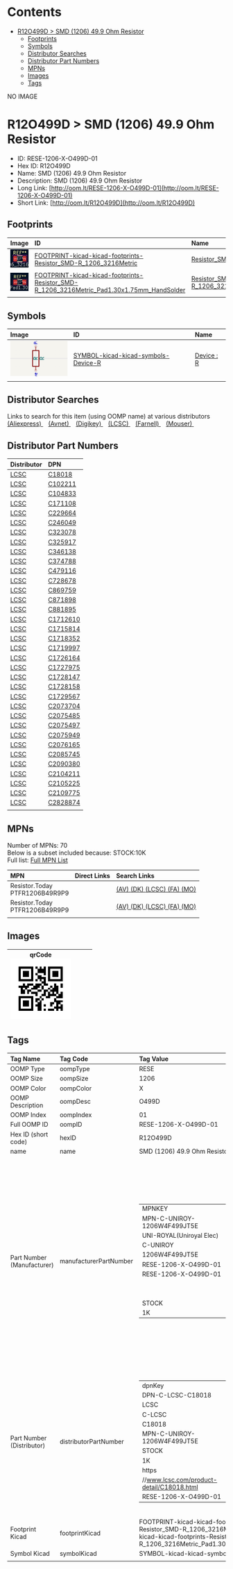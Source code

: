 



Contents
========

* [R12O499D > SMD (1206) 49.9 Ohm Resistor](#r12o499d--smd-1206-499-ohm-resistor)
	* [Footprints](#footprints)
	* [Symbols](#symbols)
	* [Distributor Searches](#distributor-searches)
	* [Distributor Part Numbers](#distributor-part-numbers)
	* [MPNs](#mpns)
	* [Images](#images)
	* [Tags](#tags)
  
NO IMAGE  
# R12O499D > SMD (1206) 49.9 Ohm Resistor

- ID: RESE-1206-X-O499D-01
- Hex ID: R12O499D
- Name: SMD (1206) 49.9 Ohm Resistor
- Description: SMD (1206) 49.9 Ohm Resistor
- Long Link: [http://oom.lt/RESE-1206-X-O499D-01](http://oom.lt/RESE-1206-X-O499D-01)
- Short Link: [http://oom.lt/R12O499D](http://oom.lt/R12O499D)

## Footprints
  

|Image|ID|Name|
| :--- | :--- | :--- |
|[![](https://raw.githubusercontent.com/oomlout/oomlout_OOMP_eda_V2/main/FOOTPRINT/kicad/kicad-footprints/Resistor_SMD/R_1206_3216Metric/image_140.png)](https://github.com/oomlout/oomlout_OOMP_eda_V2/tree/main/FOOTPRINT/kicad/kicad-footprints/Resistor_SMD/R_1206_3216Metric/)|[FOOTPRINT-kicad-kicad-footprints-Resistor_SMD-R_1206_3216Metric](https://github.com/oomlout/oomlout_OOMP_eda_V2/tree/main/FOOTPRINT/kicad/kicad-footprints/Resistor_SMD/R_1206_3216Metric/)|[Resistor_SMD : R_1206_3216Metric](https://github.com/oomlout/oomlout_OOMP_eda_V2/tree/main/FOOTPRINT/kicad/kicad-footprints/Resistor_SMD/R_1206_3216Metric/)|
|[![](https://raw.githubusercontent.com/oomlout/oomlout_OOMP_eda_V2/main/FOOTPRINT/kicad/kicad-footprints/Resistor_SMD/R_1206_3216Metric_Pad1.30x1.75mm_HandSolder/image_140.png)](https://github.com/oomlout/oomlout_OOMP_eda_V2/tree/main/FOOTPRINT/kicad/kicad-footprints/Resistor_SMD/R_1206_3216Metric_Pad1.30x1.75mm_HandSolder/)|[FOOTPRINT-kicad-kicad-footprints-Resistor_SMD-R_1206_3216Metric_Pad1.30x1.75mm_HandSolder](https://github.com/oomlout/oomlout_OOMP_eda_V2/tree/main/FOOTPRINT/kicad/kicad-footprints/Resistor_SMD/R_1206_3216Metric_Pad1.30x1.75mm_HandSolder/)|[Resistor_SMD : R_1206_3216Metric_Pad1.30x1.75mm_HandSolder](https://github.com/oomlout/oomlout_OOMP_eda_V2/tree/main/FOOTPRINT/kicad/kicad-footprints/Resistor_SMD/R_1206_3216Metric_Pad1.30x1.75mm_HandSolder/)|
||||

## Symbols
  

|Image|ID|Name|
| :--- | :--- | :--- |
|[![](https://raw.githubusercontent.com/oomlout/oomlout_OOMP_eda_V2/main/SYMBOL/kicad/kicad-symbols/Device/R/image_140.png)](https://github.com/oomlout/oomlout_OOMP_eda_V2/tree/main/SYMBOL/kicad/kicad-symbols/Device/R/)|[SYMBOL-kicad-kicad-symbols-Device-R](https://github.com/oomlout/oomlout_OOMP_eda_V2/tree/main/SYMBOL/kicad/kicad-symbols/Device/R/)|[Device : R](https://github.com/oomlout/oomlout_OOMP_eda_V2/tree/main/SYMBOL/kicad/kicad-symbols/Device/R/)|
||||

## Distributor Searches
  
Links to search for this item (using OOMP name) at various distributors  
[(Aliexpress) ](https://www.aliexpress.com/wholesale?SearchText=1117SMD+1206+49.9+Ohm+Resistor)&nbsp;&nbsp;&nbsp;[(Avnet) ](https://www.avnet.com/shop/us/search/SMD+1206+49.9+Ohm+Resistor)&nbsp;&nbsp;&nbsp;[(Digikey) ](https://www.digikey.co.uk/en/products/result?s=SMD+1206+49.9+Ohm+Resistor)&nbsp;&nbsp;&nbsp;[(LCSC) ](https://www.lcsc.com/search?q=SMD+1206+49.9+Ohm+Resistor)&nbsp;&nbsp;&nbsp;[(Farnell) ](https://uk.farnell.com/search?st=SMD+1206+49.9+Ohm+Resistor)&nbsp;&nbsp;&nbsp;[(Mouser) ](https://www.mouser.com/c/?q=SMD+1206+49.9+Ohm+Resistor)&nbsp;&nbsp;&nbsp;
## Distributor Part Numbers
  

|Distributor|DPN|
| :--- | :--- |
|[LCSC](https://www.lcsc.com/product-detail/C18018.html)|[C18018](https://www.lcsc.com/product-detail/C18018.html)|
|[LCSC](https://www.lcsc.com/product-detail/C102211.html)|[C102211](https://www.lcsc.com/product-detail/C102211.html)|
|[LCSC](https://www.lcsc.com/product-detail/C104833.html)|[C104833](https://www.lcsc.com/product-detail/C104833.html)|
|[LCSC](https://www.lcsc.com/product-detail/C171108.html)|[C171108](https://www.lcsc.com/product-detail/C171108.html)|
|[LCSC](https://www.lcsc.com/product-detail/C229664.html)|[C229664](https://www.lcsc.com/product-detail/C229664.html)|
|[LCSC](https://www.lcsc.com/product-detail/C246049.html)|[C246049](https://www.lcsc.com/product-detail/C246049.html)|
|[LCSC](https://www.lcsc.com/product-detail/C323078.html)|[C323078](https://www.lcsc.com/product-detail/C323078.html)|
|[LCSC](https://www.lcsc.com/product-detail/C325917.html)|[C325917](https://www.lcsc.com/product-detail/C325917.html)|
|[LCSC](https://www.lcsc.com/product-detail/C346138.html)|[C346138](https://www.lcsc.com/product-detail/C346138.html)|
|[LCSC](https://www.lcsc.com/product-detail/C374788.html)|[C374788](https://www.lcsc.com/product-detail/C374788.html)|
|[LCSC](https://www.lcsc.com/product-detail/C479116.html)|[C479116](https://www.lcsc.com/product-detail/C479116.html)|
|[LCSC](https://www.lcsc.com/product-detail/C728678.html)|[C728678](https://www.lcsc.com/product-detail/C728678.html)|
|[LCSC](https://www.lcsc.com/product-detail/C869759.html)|[C869759](https://www.lcsc.com/product-detail/C869759.html)|
|[LCSC](https://www.lcsc.com/product-detail/C871898.html)|[C871898](https://www.lcsc.com/product-detail/C871898.html)|
|[LCSC](https://www.lcsc.com/product-detail/C881895.html)|[C881895](https://www.lcsc.com/product-detail/C881895.html)|
|[LCSC](https://www.lcsc.com/product-detail/C1712610.html)|[C1712610](https://www.lcsc.com/product-detail/C1712610.html)|
|[LCSC](https://www.lcsc.com/product-detail/C1715814.html)|[C1715814](https://www.lcsc.com/product-detail/C1715814.html)|
|[LCSC](https://www.lcsc.com/product-detail/C1718352.html)|[C1718352](https://www.lcsc.com/product-detail/C1718352.html)|
|[LCSC](https://www.lcsc.com/product-detail/C1719997.html)|[C1719997](https://www.lcsc.com/product-detail/C1719997.html)|
|[LCSC](https://www.lcsc.com/product-detail/C1726164.html)|[C1726164](https://www.lcsc.com/product-detail/C1726164.html)|
|[LCSC](https://www.lcsc.com/product-detail/C1727975.html)|[C1727975](https://www.lcsc.com/product-detail/C1727975.html)|
|[LCSC](https://www.lcsc.com/product-detail/C1728147.html)|[C1728147](https://www.lcsc.com/product-detail/C1728147.html)|
|[LCSC](https://www.lcsc.com/product-detail/C1728158.html)|[C1728158](https://www.lcsc.com/product-detail/C1728158.html)|
|[LCSC](https://www.lcsc.com/product-detail/C1729567.html)|[C1729567](https://www.lcsc.com/product-detail/C1729567.html)|
|[LCSC](https://www.lcsc.com/product-detail/C2073704.html)|[C2073704](https://www.lcsc.com/product-detail/C2073704.html)|
|[LCSC](https://www.lcsc.com/product-detail/C2075485.html)|[C2075485](https://www.lcsc.com/product-detail/C2075485.html)|
|[LCSC](https://www.lcsc.com/product-detail/C2075497.html)|[C2075497](https://www.lcsc.com/product-detail/C2075497.html)|
|[LCSC](https://www.lcsc.com/product-detail/C2075949.html)|[C2075949](https://www.lcsc.com/product-detail/C2075949.html)|
|[LCSC](https://www.lcsc.com/product-detail/C2076165.html)|[C2076165](https://www.lcsc.com/product-detail/C2076165.html)|
|[LCSC](https://www.lcsc.com/product-detail/C2085745.html)|[C2085745](https://www.lcsc.com/product-detail/C2085745.html)|
|[LCSC](https://www.lcsc.com/product-detail/C2090380.html)|[C2090380](https://www.lcsc.com/product-detail/C2090380.html)|
|[LCSC](https://www.lcsc.com/product-detail/C2104211.html)|[C2104211](https://www.lcsc.com/product-detail/C2104211.html)|
|[LCSC](https://www.lcsc.com/product-detail/C2105225.html)|[C2105225](https://www.lcsc.com/product-detail/C2105225.html)|
|[LCSC](https://www.lcsc.com/product-detail/C2109775.html)|[C2109775](https://www.lcsc.com/product-detail/C2109775.html)|
|[LCSC](https://www.lcsc.com/product-detail/C2828874.html)|[C2828874](https://www.lcsc.com/product-detail/C2828874.html)|
|||

## MPNs
  
Number of MPNs: 70<br>Below is a subset included because: STOCK:10K <br>Full list: [Full MPN List](MPNLIST.md)  

|MPN|Direct Links|Search Links|
| :--- | :--- | :--- |
|Resistor.Today<br>PTFR1206B49R9P9||[(AV) ](https://www.avnet.com/shop/us/search/PTFR1206B49R9P9)[(DK) ](https://www.digikey.co.uk/products/en?keywords=PTFR1206B49R9P9)[(LCSC) ](https://www.lcsc.com/search?q=PTFR1206B49R9P9)[(FA) ](https://uk.farnell.com/search?st=PTFR1206B49R9P9)[(MO) ](https://www.mouser.com/c/?q=PTFR1206B49R9P9)|
|Resistor.Today<br>PTFR1206B49R9P9||[(AV) ](https://www.avnet.com/shop/us/search/PTFR1206B49R9P9)[(DK) ](https://www.digikey.co.uk/products/en?keywords=PTFR1206B49R9P9)[(LCSC) ](https://www.lcsc.com/search?q=PTFR1206B49R9P9)[(FA) ](https://uk.farnell.com/search?st=PTFR1206B49R9P9)[(MO) ](https://www.mouser.com/c/?q=PTFR1206B49R9P9)|
||||

## Images
  

|qrCode<br>[![](https://raw.githubusercontent.com/oomlout/oomlout_OOMP_parts_V2/main/RESE/1206/X/O499D/01/qrCode_140.png)](https://github.com/oomlout/oomlout_OOMP_parts_V2/tree/main/RESE/1206/X/O499D/01/qrCode.png)||||
| :---: | :---: | :---: | :---: |

## Tags
  

|Tag Name|Tag Code|Tag Value|
| :--- | :--- | :--- |
|OOMP Type|oompType|RESE|
|OOMP Size|oompSize|1206|
|OOMP Color|oompColor|X|
|OOMP Description|oompDesc|O499D|
|OOMP Index|oompIndex|01|
|Full OOMP ID|oompID|RESE-1206-X-O499D-01|
|Hex ID (short code)|hexID|R12O499D|
|name|name|SMD (1206) 49.9 Ohm Resistor|
|Part Number (Manufacturer)|manufacturerPartNumber|<table><tr><td>MPNKEY</td></tr><tr><td> MPN-C-UNIROY-1206W4F499JT5E</td><td> MANUFACTURER</td></tr><tr><td> UNI-ROYAL(Uniroyal Elec)</td><td> MANUCODE</td></tr><tr><td> C-UNIROY</td><td> MPN</td></tr><tr><td> 1206W4F499JT5E</td><td> OOMPIDPARTIAL</td></tr><tr><td> RESE-1206-X-O499D-01</td><td> OOMPID</td></tr><tr><td> RESE-1206-X-O499D-01</td><td> LINK</td></tr><tr><td> </td><td> DESCRIPTION</td></tr><tr><td> </td><td> TAGS</td></tr><tr><td> STOCK</td></tr><tr><td>1K</td></tr></table></td><td> <table><tr><td>MPNKEY</td></tr><tr><td> MPN-C-LIZELE-CR1206F449R9G</td><td> MANUFACTURER</td></tr><tr><td> LIZ Elec</td><td> MANUCODE</td></tr><tr><td> C-LIZELE</td><td> MPN</td></tr><tr><td> CR1206F449R9G</td><td> OOMPIDPARTIAL</td></tr><tr><td> RESE-1206-X-O499D-01</td><td> OOMPID</td></tr><tr><td> RESE-1206-X-O499D-01</td><td> LINK</td></tr><tr><td> </td><td> DESCRIPTION</td></tr><tr><td> </td><td> TAGS</td></tr><tr><td> </td></tr></table></td><td> <table><tr><td>MPNKEY</td></tr><tr><td> MPN-C-RALEC-RTT0649R9FTP</td><td> MANUFACTURER</td></tr><tr><td> RALEC</td><td> MANUCODE</td></tr><tr><td> C-RALEC</td><td> MPN</td></tr><tr><td> RTT0649R9FTP</td><td> OOMPIDPARTIAL</td></tr><tr><td> RESE-1206-X-O499D-01</td><td> OOMPID</td></tr><tr><td> RESE-1206-X-O499D-01</td><td> LINK</td></tr><tr><td> </td><td> DESCRIPTION</td></tr><tr><td> </td><td> TAGS</td></tr><tr><td> </td></tr></table></td><td> <table><tr><td>MPNKEY</td></tr><tr><td> MPN-C-WALSIN-WR12X49R9FTL</td><td> MANUFACTURER</td></tr><tr><td> Walsin Tech Corp</td><td> MANUCODE</td></tr><tr><td> C-WALSIN</td><td> MPN</td></tr><tr><td> WR12X49R9FTL</td><td> OOMPIDPARTIAL</td></tr><tr><td> RESE-1206-X-O499D-01</td><td> OOMPID</td></tr><tr><td> RESE-1206-X-O499D-01</td><td> LINK</td></tr><tr><td> </td><td> DESCRIPTION</td></tr><tr><td> </td><td> TAGS</td></tr><tr><td> STOCK</td></tr><tr><td>1K</td></tr></table></td><td> <table><tr><td>MPNKEY</td></tr><tr><td> MPN-C-YAGEO-AC1206FR-0749R9L</td><td> MANUFACTURER</td></tr><tr><td> YAGEO</td><td> MANUCODE</td></tr><tr><td> C-YAGEO</td><td> MPN</td></tr><tr><td> AC1206FR-0749R9L</td><td> OOMPIDPARTIAL</td></tr><tr><td> RESE-1206-X-O499D-01</td><td> OOMPID</td></tr><tr><td> RESE-1206-X-O499D-01</td><td> LINK</td></tr><tr><td> </td><td> DESCRIPTION</td></tr><tr><td> </td><td> TAGS</td></tr><tr><td> STOCK</td></tr><tr><td>1K</td></tr></table></td><td> <table><tr><td>MPNKEY</td></tr><tr><td> MPN-C-YAGEO-RC1206FR-0749R9L</td><td> MANUFACTURER</td></tr><tr><td> YAGEO</td><td> MANUCODE</td></tr><tr><td> C-YAGEO</td><td> MPN</td></tr><tr><td> RC1206FR-0749R9L</td><td> OOMPIDPARTIAL</td></tr><tr><td> RESE-1206-X-O499D-01</td><td> OOMPID</td></tr><tr><td> RESE-1206-X-O499D-01</td><td> LINK</td></tr><tr><td> </td><td> DESCRIPTION</td></tr><tr><td> </td><td> TAGS</td></tr><tr><td> STOCK</td></tr><tr><td>1K</td></tr></table></td><td> <table><tr><td>MPNKEY</td></tr><tr><td> MPN-C-FHGUAN-RS-06K49R9FT</td><td> MANUFACTURER</td></tr><tr><td> FH (Guangdong Fenghua Advanced Tech)</td><td> MANUCODE</td></tr><tr><td> C-FHGUAN</td><td> MPN</td></tr><tr><td> RS-06K49R9FT</td><td> OOMPIDPARTIAL</td></tr><tr><td> RESE-1206-X-O499D-01</td><td> OOMPID</td></tr><tr><td> RESE-1206-X-O499D-01</td><td> LINK</td></tr><tr><td> </td><td> DESCRIPTION</td></tr><tr><td> </td><td> TAGS</td></tr><tr><td> STOCK</td></tr><tr><td>1K</td></tr></table></td><td> <table><tr><td>MPNKEY</td></tr><tr><td> MPN-C-TYOHM-RMC120649.91%N</td><td> MANUFACTURER</td></tr><tr><td> TyoHM</td><td> MANUCODE</td></tr><tr><td> C-TYOHM</td><td> MPN</td></tr><tr><td> RMC120649.91%N</td><td> OOMPIDPARTIAL</td></tr><tr><td> RESE-1206-X-O499D-01</td><td> OOMPID</td></tr><tr><td> RESE-1206-X-O499D-01</td><td> LINK</td></tr><tr><td> </td><td> DESCRIPTION</td></tr><tr><td> </td><td> TAGS</td></tr><tr><td> </td></tr></table></td><td> <table><tr><td>MPNKEY</td></tr><tr><td> MPN-C-KOASPE-RK73H2BTTD49R9F</td><td> MANUFACTURER</td></tr><tr><td> KOA Speer Elec</td><td> MANUCODE</td></tr><tr><td> C-KOASPE</td><td> MPN</td></tr><tr><td> RK73H2BTTD49R9F</td><td> OOMPIDPARTIAL</td></tr><tr><td> RESE-1206-X-O499D-01</td><td> OOMPID</td></tr><tr><td> RESE-1206-X-O499D-01</td><td> LINK</td></tr><tr><td> </td><td> DESCRIPTION</td></tr><tr><td> </td><td> TAGS</td></tr><tr><td> </td></tr></table></td><td> <table><tr><td>MPNKEY</td></tr><tr><td> MPN-C-VIKING-AR06BTCO49R9</td><td> MANUFACTURER</td></tr><tr><td> Viking Tech</td><td> MANUCODE</td></tr><tr><td> C-VIKING</td><td> MPN</td></tr><tr><td> AR06BTCO49R9</td><td> OOMPIDPARTIAL</td></tr><tr><td> RESE-1206-X-O499D-01</td><td> OOMPID</td></tr><tr><td> RESE-1206-X-O499D-01</td><td> LINK</td></tr><tr><td> </td><td> DESCRIPTION</td></tr><tr><td> </td><td> TAGS</td></tr><tr><td> </td></tr></table></td><td> <table><tr><td>MPNKEY</td></tr><tr><td> MPN-C-RESIST-PTFR1206B49R9P9</td><td> MANUFACTURER</td></tr><tr><td> Resistor.Today</td><td> MANUCODE</td></tr><tr><td> C-RESIST</td><td> MPN</td></tr><tr><td> PTFR1206B49R9P9</td><td> OOMPIDPARTIAL</td></tr><tr><td> RESE-1206-X-O499D-01</td><td> OOMPID</td></tr><tr><td> RESE-1206-X-O499D-01</td><td> LINK</td></tr><tr><td> </td><td> DESCRIPTION</td></tr><tr><td> </td><td> TAGS</td></tr><tr><td> STOCK</td></tr><tr><td>10K</td></tr></table></td><td> <table><tr><td>MPNKEY</td></tr><tr><td> MPN-C-YAGEO-RT1206BRE0749R9L</td><td> MANUFACTURER</td></tr><tr><td> YAGEO</td><td> MANUCODE</td></tr><tr><td> C-YAGEO</td><td> MPN</td></tr><tr><td> RT1206BRE0749R9L</td><td> OOMPIDPARTIAL</td></tr><tr><td> RESE-1206-X-O499D-01</td><td> OOMPID</td></tr><tr><td> RESE-1206-X-O499D-01</td><td> LINK</td></tr><tr><td> </td><td> DESCRIPTION</td></tr><tr><td> </td><td> TAGS</td></tr><tr><td> </td></tr></table></td><td> <table><tr><td>MPNKEY</td></tr><tr><td> MPN-C-YAGEO-RT1206BRB0749R9L</td><td> MANUFACTURER</td></tr><tr><td> YAGEO</td><td> MANUCODE</td></tr><tr><td> C-YAGEO</td><td> MPN</td></tr><tr><td> RT1206BRB0749R9L</td><td> OOMPIDPARTIAL</td></tr><tr><td> RESE-1206-X-O499D-01</td><td> OOMPID</td></tr><tr><td> RESE-1206-X-O499D-01</td><td> LINK</td></tr><tr><td> </td><td> DESCRIPTION</td></tr><tr><td> </td><td> TAGS</td></tr><tr><td> </td></tr></table></td><td> <table><tr><td>MPNKEY</td></tr><tr><td> MPN-C-YAGEO-RT1206DRD0749R9L</td><td> MANUFACTURER</td></tr><tr><td> YAGEO</td><td> MANUCODE</td></tr><tr><td> C-YAGEO</td><td> MPN</td></tr><tr><td> RT1206DRD0749R9L</td><td> OOMPIDPARTIAL</td></tr><tr><td> RESE-1206-X-O499D-01</td><td> OOMPID</td></tr><tr><td> RESE-1206-X-O499D-01</td><td> LINK</td></tr><tr><td> </td><td> DESCRIPTION</td></tr><tr><td> </td><td> TAGS</td></tr><tr><td> </td></tr></table></td><td> <table><tr><td>MPNKEY</td></tr><tr><td> MPN-C-VIKING-ARG06FTC49R9</td><td> MANUFACTURER</td></tr><tr><td> Viking Tech</td><td> MANUCODE</td></tr><tr><td> C-VIKING</td><td> MPN</td></tr><tr><td> ARG06FTC49R9</td><td> OOMPIDPARTIAL</td></tr><tr><td> RESE-1206-X-O499D-01</td><td> OOMPID</td></tr><tr><td> RESE-1206-X-O499D-01</td><td> LINK</td></tr><tr><td> </td><td> DESCRIPTION</td></tr><tr><td> </td><td> TAGS</td></tr><tr><td> </td></tr></table></td><td> <table><tr><td>MPNKEY</td></tr><tr><td> MPN-C-VISHAY-TNPW120649R9FHEA</td><td> MANUFACTURER</td></tr><tr><td> Vishay Intertech</td><td> MANUCODE</td></tr><tr><td> C-VISHAY</td><td> MPN</td></tr><tr><td> TNPW120649R9FHEA</td><td> OOMPIDPARTIAL</td></tr><tr><td> RESE-1206-X-O499D-01</td><td> OOMPID</td></tr><tr><td> RESE-1206-X-O499D-01</td><td> LINK</td></tr><tr><td> </td><td> DESCRIPTION</td></tr><tr><td> </td><td> TAGS</td></tr><tr><td> </td></tr></table></td><td> <table><tr><td>MPNKEY</td></tr><tr><td> MPN-C-SUSUMU-PRG3216P-49R9-B-T5</td><td> MANUFACTURER</td></tr><tr><td> SUSUMU</td><td> MANUCODE</td></tr><tr><td> C-SUSUMU</td><td> MPN</td></tr><tr><td> PRG3216P-49R9-B-T5</td><td> OOMPIDPARTIAL</td></tr><tr><td> RESE-1206-X-O499D-01</td><td> OOMPID</td></tr><tr><td> RESE-1206-X-O499D-01</td><td> LINK</td></tr><tr><td> </td><td> DESCRIPTION</td></tr><tr><td> </td><td> TAGS</td></tr><tr><td> </td></tr></table></td><td> <table><tr><td>MPNKEY</td></tr><tr><td> MPN-C-VISHAY-MCA12060D4999BP100</td><td> MANUFACTURER</td></tr><tr><td> Vishay Intertech</td><td> MANUCODE</td></tr><tr><td> C-VISHAY</td><td> MPN</td></tr><tr><td> MCA12060D4999BP100</td><td> OOMPIDPARTIAL</td></tr><tr><td> RESE-1206-X-O499D-01</td><td> OOMPID</td></tr><tr><td> RESE-1206-X-O499D-01</td><td> LINK</td></tr><tr><td> </td><td> DESCRIPTION</td></tr><tr><td> </td><td> TAGS</td></tr><tr><td> </td></tr></table></td><td> <table><tr><td>MPNKEY</td></tr><tr><td> MPN-C-SUSUMU-HRG3216P-49R9-D-T5</td><td> MANUFACTURER</td></tr><tr><td> SUSUMU</td><td> MANUCODE</td></tr><tr><td> C-SUSUMU</td><td> MPN</td></tr><tr><td> HRG3216P-49R9-D-T5</td><td> OOMPIDPARTIAL</td></tr><tr><td> RESE-1206-X-O499D-01</td><td> OOMPID</td></tr><tr><td> RESE-1206-X-O499D-01</td><td> LINK</td></tr><tr><td> </td><td> DESCRIPTION</td></tr><tr><td> </td><td> TAGS</td></tr><tr><td> </td></tr></table></td><td> <table><tr><td>MPNKEY</td></tr><tr><td> MPN-C-VISHAY-TNPW120649R9BHEA</td><td> MANUFACTURER</td></tr><tr><td> Vishay Intertech</td><td> MANUCODE</td></tr><tr><td> C-VISHAY</td><td> MPN</td></tr><tr><td> TNPW120649R9BHEA</td><td> OOMPIDPARTIAL</td></tr><tr><td> RESE-1206-X-O499D-01</td><td> OOMPID</td></tr><tr><td> RESE-1206-X-O499D-01</td><td> LINK</td></tr><tr><td> </td><td> DESCRIPTION</td></tr><tr><td> </td><td> TAGS</td></tr><tr><td> </td></tr></table></td><td> <table><tr><td>MPNKEY</td></tr><tr><td> MPN-C-TECONN-RP73D2B49R9BTDF</td><td> MANUFACTURER</td></tr><tr><td> TE Connectivity</td><td> MANUCODE</td></tr><tr><td> C-TECONN</td><td> MPN</td></tr><tr><td> RP73D2B49R9BTDF</td><td> OOMPIDPARTIAL</td></tr><tr><td> RESE-1206-X-O499D-01</td><td> OOMPID</td></tr><tr><td> RESE-1206-X-O499D-01</td><td> LINK</td></tr><tr><td> </td><td> DESCRIPTION</td></tr><tr><td> </td><td> TAGS</td></tr><tr><td> </td></tr></table></td><td> <table><tr><td>MPNKEY</td></tr><tr><td> MPN-C-VISHAY-TNPW120649R9BYEA</td><td> MANUFACTURER</td></tr><tr><td> Vishay Intertech</td><td> MANUCODE</td></tr><tr><td> C-VISHAY</td><td> MPN</td></tr><tr><td> TNPW120649R9BYEA</td><td> OOMPIDPARTIAL</td></tr><tr><td> RESE-1206-X-O499D-01</td><td> OOMPID</td></tr><tr><td> RESE-1206-X-O499D-01</td><td> LINK</td></tr><tr><td> </td><td> DESCRIPTION</td></tr><tr><td> </td><td> TAGS</td></tr><tr><td> </td></tr></table></td><td> <table><tr><td>MPNKEY</td></tr><tr><td> MPN-C-VISHAY-TNPW120649R9BXEA</td><td> MANUFACTURER</td></tr><tr><td> Vishay Intertech</td><td> MANUCODE</td></tr><tr><td> C-VISHAY</td><td> MPN</td></tr><tr><td> TNPW120649R9BXEA</td><td> OOMPIDPARTIAL</td></tr><tr><td> RESE-1206-X-O499D-01</td><td> OOMPID</td></tr><tr><td> RESE-1206-X-O499D-01</td><td> LINK</td></tr><tr><td> </td><td> DESCRIPTION</td></tr><tr><td> </td><td> TAGS</td></tr><tr><td> </td></tr></table></td><td> <table><tr><td>MPNKEY</td></tr><tr><td> MPN-C-VISHAY-TNPW120649R9BETA</td><td> MANUFACTURER</td></tr><tr><td> Vishay Intertech</td><td> MANUCODE</td></tr><tr><td> C-VISHAY</td><td> MPN</td></tr><tr><td> TNPW120649R9BETA</td><td> OOMPIDPARTIAL</td></tr><tr><td> RESE-1206-X-O499D-01</td><td> OOMPID</td></tr><tr><td> RESE-1206-X-O499D-01</td><td> LINK</td></tr><tr><td> </td><td> DESCRIPTION</td></tr><tr><td> </td><td> TAGS</td></tr><tr><td> </td></tr></table></td><td> <table><tr><td>MPNKEY</td></tr><tr><td> MPN-C-VISHAY-PHP01206E49R9BST5</td><td> MANUFACTURER</td></tr><tr><td> Vishay Intertech</td><td> MANUCODE</td></tr><tr><td> C-VISHAY</td><td> MPN</td></tr><tr><td> PHP01206E49R9BST5</td><td> OOMPIDPARTIAL</td></tr><tr><td> RESE-1206-X-O499D-01</td><td> OOMPID</td></tr><tr><td> RESE-1206-X-O499D-01</td><td> LINK</td></tr><tr><td> </td><td> DESCRIPTION</td></tr><tr><td> </td><td> TAGS</td></tr><tr><td> </td></tr></table></td><td> <table><tr><td>MPNKEY</td></tr><tr><td> MPN-C-PANASO-ERA-8AEB49R9V</td><td> MANUFACTURER</td></tr><tr><td> PANASONIC</td><td> MANUCODE</td></tr><tr><td> C-PANASO</td><td> MPN</td></tr><tr><td> ERA-8AEB49R9V</td><td> OOMPIDPARTIAL</td></tr><tr><td> RESE-1206-X-O499D-01</td><td> OOMPID</td></tr><tr><td> RESE-1206-X-O499D-01</td><td> LINK</td></tr><tr><td> </td><td> DESCRIPTION</td></tr><tr><td> </td><td> TAGS</td></tr><tr><td> </td></tr></table></td><td> <table><tr><td>MPNKEY</td></tr><tr><td> MPN-C-SUSUMU-RG3216P-49R9-B-T1</td><td> MANUFACTURER</td></tr><tr><td> SUSUMU</td><td> MANUCODE</td></tr><tr><td> C-SUSUMU</td><td> MPN</td></tr><tr><td> RG3216P-49R9-B-T1</td><td> OOMPIDPARTIAL</td></tr><tr><td> RESE-1206-X-O499D-01</td><td> OOMPID</td></tr><tr><td> RESE-1206-X-O499D-01</td><td> LINK</td></tr><tr><td> </td><td> DESCRIPTION</td></tr><tr><td> </td><td> TAGS</td></tr><tr><td> </td></tr></table></td><td> <table><tr><td>MPNKEY</td></tr><tr><td> MPN-C-VISHAY-TNPW120649R9BEEA</td><td> MANUFACTURER</td></tr><tr><td> Vishay Intertech</td><td> MANUCODE</td></tr><tr><td> C-VISHAY</td><td> MPN</td></tr><tr><td> TNPW120649R9BEEA</td><td> OOMPIDPARTIAL</td></tr><tr><td> RESE-1206-X-O499D-01</td><td> OOMPID</td></tr><tr><td> RESE-1206-X-O499D-01</td><td> LINK</td></tr><tr><td> </td><td> DESCRIPTION</td></tr><tr><td> </td><td> TAGS</td></tr><tr><td> </td></tr></table></td><td> <table><tr><td>MPNKEY</td></tr><tr><td> MPN-C-VISHAY-PAT1206E49R9BST1</td><td> MANUFACTURER</td></tr><tr><td> Vishay Intertech</td><td> MANUCODE</td></tr><tr><td> C-VISHAY</td><td> MPN</td></tr><tr><td> PAT1206E49R9BST1</td><td> OOMPIDPARTIAL</td></tr><tr><td> RESE-1206-X-O499D-01</td><td> OOMPID</td></tr><tr><td> RESE-1206-X-O499D-01</td><td> LINK</td></tr><tr><td> </td><td> DESCRIPTION</td></tr><tr><td> </td><td> TAGS</td></tr><tr><td> </td></tr></table></td><td> <table><tr><td>MPNKEY</td></tr><tr><td> MPN-C-BOURNS-CR1206-FX-49R9ELF</td><td> MANUFACTURER</td></tr><tr><td> BOURNS</td><td> MANUCODE</td></tr><tr><td> C-BOURNS</td><td> MPN</td></tr><tr><td> CR1206-FX-49R9ELF</td><td> OOMPIDPARTIAL</td></tr><tr><td> RESE-1206-X-O499D-01</td><td> OOMPID</td></tr><tr><td> RESE-1206-X-O499D-01</td><td> LINK</td></tr><tr><td> </td><td> DESCRIPTION</td></tr><tr><td> </td><td> TAGS</td></tr><tr><td> </td></tr></table></td><td> <table><tr><td>MPNKEY</td></tr><tr><td> MPN-C-VISHAY-PCNM1206E49R9BST5</td><td> MANUFACTURER</td></tr><tr><td> Vishay Intertech</td><td> MANUCODE</td></tr><tr><td> C-VISHAY</td><td> MPN</td></tr><tr><td> PCNM1206E49R9BST5</td><td> OOMPIDPARTIAL</td></tr><tr><td> RESE-1206-X-O499D-01</td><td> OOMPID</td></tr><tr><td> RESE-1206-X-O499D-01</td><td> LINK</td></tr><tr><td> </td><td> DESCRIPTION</td></tr><tr><td> </td><td> TAGS</td></tr><tr><td> </td></tr></table></td><td> <table><tr><td>MPNKEY</td></tr><tr><td> MPN-C-YAGEO-RT1206FRD0749R9L</td><td> MANUFACTURER</td></tr><tr><td> YAGEO</td><td> MANUCODE</td></tr><tr><td> C-YAGEO</td><td> MPN</td></tr><tr><td> RT1206FRD0749R9L</td><td> OOMPIDPARTIAL</td></tr><tr><td> RESE-1206-X-O499D-01</td><td> OOMPID</td></tr><tr><td> RESE-1206-X-O499D-01</td><td> LINK</td></tr><tr><td> </td><td> DESCRIPTION</td></tr><tr><td> </td><td> TAGS</td></tr><tr><td> </td></tr></table></td><td> <table><tr><td>MPNKEY</td></tr><tr><td> MPN-C-ROHMSE-ESR18EZPF49R9</td><td> MANUFACTURER</td></tr><tr><td> ROHM Semicon</td><td> MANUCODE</td></tr><tr><td> C-ROHMSE</td><td> MPN</td></tr><tr><td> ESR18EZPF49R9</td><td> OOMPIDPARTIAL</td></tr><tr><td> RESE-1206-X-O499D-01</td><td> OOMPID</td></tr><tr><td> RESE-1206-X-O499D-01</td><td> LINK</td></tr><tr><td> </td><td> DESCRIPTION</td></tr><tr><td> </td><td> TAGS</td></tr><tr><td> </td></tr></table></td><td> <table><tr><td>MPNKEY</td></tr><tr><td> MPN-C-TECONN-CRGH1206F49R9</td><td> MANUFACTURER</td></tr><tr><td> TE Connectivity</td><td> MANUCODE</td></tr><tr><td> C-TECONN</td><td> MPN</td></tr><tr><td> CRGH1206F49R9</td><td> OOMPIDPARTIAL</td></tr><tr><td> RESE-1206-X-O499D-01</td><td> OOMPID</td></tr><tr><td> RESE-1206-X-O499D-01</td><td> LINK</td></tr><tr><td> </td><td> DESCRIPTION</td></tr><tr><td> </td><td> TAGS</td></tr><tr><td> </td></tr></table></td><td> <table><tr><td>MPNKEY</td></tr><tr><td> MPN-C-VIKING-ARG06BTC49R9</td><td> MANUFACTURER</td></tr><tr><td> Viking Tech</td><td> MANUCODE</td></tr><tr><td> C-VIKING</td><td> MPN</td></tr><tr><td> ARG06BTC49R9</td><td> OOMPIDPARTIAL</td></tr><tr><td> RESE-1206-X-O499D-01</td><td> OOMPID</td></tr><tr><td> RESE-1206-X-O499D-01</td><td> LINK</td></tr><tr><td> </td><td> DESCRIPTION</td></tr><tr><td> </td><td> TAGS</td></tr><tr><td> STOCK</td></tr><tr><td>1K</td></tr></table></td><td> <table><tr><td>MPNKEY</td></tr><tr><td> MPN-C-UNIROY-1206W4F499JT5E</td><td> MANUFACTURER</td></tr><tr><td> UNI-ROYAL(Uniroyal Elec)</td><td> MANUCODE</td></tr><tr><td> C-UNIROY</td><td> MPN</td></tr><tr><td> 1206W4F499JT5E</td><td> OOMPIDPARTIAL</td></tr><tr><td> RESE-1206-X-O499D-01</td><td> OOMPID</td></tr><tr><td> RESE-1206-X-O499D-01</td><td> LINK</td></tr><tr><td> </td><td> DESCRIPTION</td></tr><tr><td> </td><td> TAGS</td></tr><tr><td> STOCK</td></tr><tr><td>1K</td></tr></table></td><td> <table><tr><td>MPNKEY</td></tr><tr><td> MPN-C-LIZELE-CR1206F449R9G</td><td> MANUFACTURER</td></tr><tr><td> LIZ Elec</td><td> MANUCODE</td></tr><tr><td> C-LIZELE</td><td> MPN</td></tr><tr><td> CR1206F449R9G</td><td> OOMPIDPARTIAL</td></tr><tr><td> RESE-1206-X-O499D-01</td><td> OOMPID</td></tr><tr><td> RESE-1206-X-O499D-01</td><td> LINK</td></tr><tr><td> </td><td> DESCRIPTION</td></tr><tr><td> </td><td> TAGS</td></tr><tr><td> </td></tr></table></td><td> <table><tr><td>MPNKEY</td></tr><tr><td> MPN-C-RALEC-RTT0649R9FTP</td><td> MANUFACTURER</td></tr><tr><td> RALEC</td><td> MANUCODE</td></tr><tr><td> C-RALEC</td><td> MPN</td></tr><tr><td> RTT0649R9FTP</td><td> OOMPIDPARTIAL</td></tr><tr><td> RESE-1206-X-O499D-01</td><td> OOMPID</td></tr><tr><td> RESE-1206-X-O499D-01</td><td> LINK</td></tr><tr><td> </td><td> DESCRIPTION</td></tr><tr><td> </td><td> TAGS</td></tr><tr><td> </td></tr></table></td><td> <table><tr><td>MPNKEY</td></tr><tr><td> MPN-C-WALSIN-WR12X49R9FTL</td><td> MANUFACTURER</td></tr><tr><td> Walsin Tech Corp</td><td> MANUCODE</td></tr><tr><td> C-WALSIN</td><td> MPN</td></tr><tr><td> WR12X49R9FTL</td><td> OOMPIDPARTIAL</td></tr><tr><td> RESE-1206-X-O499D-01</td><td> OOMPID</td></tr><tr><td> RESE-1206-X-O499D-01</td><td> LINK</td></tr><tr><td> </td><td> DESCRIPTION</td></tr><tr><td> </td><td> TAGS</td></tr><tr><td> STOCK</td></tr><tr><td>1K</td></tr></table></td><td> <table><tr><td>MPNKEY</td></tr><tr><td> MPN-C-YAGEO-AC1206FR-0749R9L</td><td> MANUFACTURER</td></tr><tr><td> YAGEO</td><td> MANUCODE</td></tr><tr><td> C-YAGEO</td><td> MPN</td></tr><tr><td> AC1206FR-0749R9L</td><td> OOMPIDPARTIAL</td></tr><tr><td> RESE-1206-X-O499D-01</td><td> OOMPID</td></tr><tr><td> RESE-1206-X-O499D-01</td><td> LINK</td></tr><tr><td> </td><td> DESCRIPTION</td></tr><tr><td> </td><td> TAGS</td></tr><tr><td> STOCK</td></tr><tr><td>1K</td></tr></table></td><td> <table><tr><td>MPNKEY</td></tr><tr><td> MPN-C-YAGEO-RC1206FR-0749R9L</td><td> MANUFACTURER</td></tr><tr><td> YAGEO</td><td> MANUCODE</td></tr><tr><td> C-YAGEO</td><td> MPN</td></tr><tr><td> RC1206FR-0749R9L</td><td> OOMPIDPARTIAL</td></tr><tr><td> RESE-1206-X-O499D-01</td><td> OOMPID</td></tr><tr><td> RESE-1206-X-O499D-01</td><td> LINK</td></tr><tr><td> </td><td> DESCRIPTION</td></tr><tr><td> </td><td> TAGS</td></tr><tr><td> STOCK</td></tr><tr><td>1K</td></tr></table></td><td> <table><tr><td>MPNKEY</td></tr><tr><td> MPN-C-FHGUAN-RS-06K49R9FT</td><td> MANUFACTURER</td></tr><tr><td> FH (Guangdong Fenghua Advanced Tech)</td><td> MANUCODE</td></tr><tr><td> C-FHGUAN</td><td> MPN</td></tr><tr><td> RS-06K49R9FT</td><td> OOMPIDPARTIAL</td></tr><tr><td> RESE-1206-X-O499D-01</td><td> OOMPID</td></tr><tr><td> RESE-1206-X-O499D-01</td><td> LINK</td></tr><tr><td> </td><td> DESCRIPTION</td></tr><tr><td> </td><td> TAGS</td></tr><tr><td> STOCK</td></tr><tr><td>1K</td></tr></table></td><td> <table><tr><td>MPNKEY</td></tr><tr><td> MPN-C-TYOHM-RMC120649.91%N</td><td> MANUFACTURER</td></tr><tr><td> TyoHM</td><td> MANUCODE</td></tr><tr><td> C-TYOHM</td><td> MPN</td></tr><tr><td> RMC120649.91%N</td><td> OOMPIDPARTIAL</td></tr><tr><td> RESE-1206-X-O499D-01</td><td> OOMPID</td></tr><tr><td> RESE-1206-X-O499D-01</td><td> LINK</td></tr><tr><td> </td><td> DESCRIPTION</td></tr><tr><td> </td><td> TAGS</td></tr><tr><td> </td></tr></table></td><td> <table><tr><td>MPNKEY</td></tr><tr><td> MPN-C-KOASPE-RK73H2BTTD49R9F</td><td> MANUFACTURER</td></tr><tr><td> KOA Speer Elec</td><td> MANUCODE</td></tr><tr><td> C-KOASPE</td><td> MPN</td></tr><tr><td> RK73H2BTTD49R9F</td><td> OOMPIDPARTIAL</td></tr><tr><td> RESE-1206-X-O499D-01</td><td> OOMPID</td></tr><tr><td> RESE-1206-X-O499D-01</td><td> LINK</td></tr><tr><td> </td><td> DESCRIPTION</td></tr><tr><td> </td><td> TAGS</td></tr><tr><td> </td></tr></table></td><td> <table><tr><td>MPNKEY</td></tr><tr><td> MPN-C-VIKING-AR06BTCO49R9</td><td> MANUFACTURER</td></tr><tr><td> Viking Tech</td><td> MANUCODE</td></tr><tr><td> C-VIKING</td><td> MPN</td></tr><tr><td> AR06BTCO49R9</td><td> OOMPIDPARTIAL</td></tr><tr><td> RESE-1206-X-O499D-01</td><td> OOMPID</td></tr><tr><td> RESE-1206-X-O499D-01</td><td> LINK</td></tr><tr><td> </td><td> DESCRIPTION</td></tr><tr><td> </td><td> TAGS</td></tr><tr><td> </td></tr></table></td><td> <table><tr><td>MPNKEY</td></tr><tr><td> MPN-C-RESIST-PTFR1206B49R9P9</td><td> MANUFACTURER</td></tr><tr><td> Resistor.Today</td><td> MANUCODE</td></tr><tr><td> C-RESIST</td><td> MPN</td></tr><tr><td> PTFR1206B49R9P9</td><td> OOMPIDPARTIAL</td></tr><tr><td> RESE-1206-X-O499D-01</td><td> OOMPID</td></tr><tr><td> RESE-1206-X-O499D-01</td><td> LINK</td></tr><tr><td> </td><td> DESCRIPTION</td></tr><tr><td> </td><td> TAGS</td></tr><tr><td> STOCK</td></tr><tr><td>10K</td></tr></table></td><td> <table><tr><td>MPNKEY</td></tr><tr><td> MPN-C-YAGEO-RT1206BRE0749R9L</td><td> MANUFACTURER</td></tr><tr><td> YAGEO</td><td> MANUCODE</td></tr><tr><td> C-YAGEO</td><td> MPN</td></tr><tr><td> RT1206BRE0749R9L</td><td> OOMPIDPARTIAL</td></tr><tr><td> RESE-1206-X-O499D-01</td><td> OOMPID</td></tr><tr><td> RESE-1206-X-O499D-01</td><td> LINK</td></tr><tr><td> </td><td> DESCRIPTION</td></tr><tr><td> </td><td> TAGS</td></tr><tr><td> </td></tr></table></td><td> <table><tr><td>MPNKEY</td></tr><tr><td> MPN-C-YAGEO-RT1206BRB0749R9L</td><td> MANUFACTURER</td></tr><tr><td> YAGEO</td><td> MANUCODE</td></tr><tr><td> C-YAGEO</td><td> MPN</td></tr><tr><td> RT1206BRB0749R9L</td><td> OOMPIDPARTIAL</td></tr><tr><td> RESE-1206-X-O499D-01</td><td> OOMPID</td></tr><tr><td> RESE-1206-X-O499D-01</td><td> LINK</td></tr><tr><td> </td><td> DESCRIPTION</td></tr><tr><td> </td><td> TAGS</td></tr><tr><td> </td></tr></table></td><td> <table><tr><td>MPNKEY</td></tr><tr><td> MPN-C-YAGEO-RT1206DRD0749R9L</td><td> MANUFACTURER</td></tr><tr><td> YAGEO</td><td> MANUCODE</td></tr><tr><td> C-YAGEO</td><td> MPN</td></tr><tr><td> RT1206DRD0749R9L</td><td> OOMPIDPARTIAL</td></tr><tr><td> RESE-1206-X-O499D-01</td><td> OOMPID</td></tr><tr><td> RESE-1206-X-O499D-01</td><td> LINK</td></tr><tr><td> </td><td> DESCRIPTION</td></tr><tr><td> </td><td> TAGS</td></tr><tr><td> </td></tr></table></td><td> <table><tr><td>MPNKEY</td></tr><tr><td> MPN-C-VIKING-ARG06FTC49R9</td><td> MANUFACTURER</td></tr><tr><td> Viking Tech</td><td> MANUCODE</td></tr><tr><td> C-VIKING</td><td> MPN</td></tr><tr><td> ARG06FTC49R9</td><td> OOMPIDPARTIAL</td></tr><tr><td> RESE-1206-X-O499D-01</td><td> OOMPID</td></tr><tr><td> RESE-1206-X-O499D-01</td><td> LINK</td></tr><tr><td> </td><td> DESCRIPTION</td></tr><tr><td> </td><td> TAGS</td></tr><tr><td> </td></tr></table></td><td> <table><tr><td>MPNKEY</td></tr><tr><td> MPN-C-VISHAY-TNPW120649R9FHEA</td><td> MANUFACTURER</td></tr><tr><td> Vishay Intertech</td><td> MANUCODE</td></tr><tr><td> C-VISHAY</td><td> MPN</td></tr><tr><td> TNPW120649R9FHEA</td><td> OOMPIDPARTIAL</td></tr><tr><td> RESE-1206-X-O499D-01</td><td> OOMPID</td></tr><tr><td> RESE-1206-X-O499D-01</td><td> LINK</td></tr><tr><td> </td><td> DESCRIPTION</td></tr><tr><td> </td><td> TAGS</td></tr><tr><td> </td></tr></table></td><td> <table><tr><td>MPNKEY</td></tr><tr><td> MPN-C-SUSUMU-PRG3216P-49R9-B-T5</td><td> MANUFACTURER</td></tr><tr><td> SUSUMU</td><td> MANUCODE</td></tr><tr><td> C-SUSUMU</td><td> MPN</td></tr><tr><td> PRG3216P-49R9-B-T5</td><td> OOMPIDPARTIAL</td></tr><tr><td> RESE-1206-X-O499D-01</td><td> OOMPID</td></tr><tr><td> RESE-1206-X-O499D-01</td><td> LINK</td></tr><tr><td> </td><td> DESCRIPTION</td></tr><tr><td> </td><td> TAGS</td></tr><tr><td> </td></tr></table></td><td> <table><tr><td>MPNKEY</td></tr><tr><td> MPN-C-VISHAY-MCA12060D4999BP100</td><td> MANUFACTURER</td></tr><tr><td> Vishay Intertech</td><td> MANUCODE</td></tr><tr><td> C-VISHAY</td><td> MPN</td></tr><tr><td> MCA12060D4999BP100</td><td> OOMPIDPARTIAL</td></tr><tr><td> RESE-1206-X-O499D-01</td><td> OOMPID</td></tr><tr><td> RESE-1206-X-O499D-01</td><td> LINK</td></tr><tr><td> </td><td> DESCRIPTION</td></tr><tr><td> </td><td> TAGS</td></tr><tr><td> </td></tr></table></td><td> <table><tr><td>MPNKEY</td></tr><tr><td> MPN-C-SUSUMU-HRG3216P-49R9-D-T5</td><td> MANUFACTURER</td></tr><tr><td> SUSUMU</td><td> MANUCODE</td></tr><tr><td> C-SUSUMU</td><td> MPN</td></tr><tr><td> HRG3216P-49R9-D-T5</td><td> OOMPIDPARTIAL</td></tr><tr><td> RESE-1206-X-O499D-01</td><td> OOMPID</td></tr><tr><td> RESE-1206-X-O499D-01</td><td> LINK</td></tr><tr><td> </td><td> DESCRIPTION</td></tr><tr><td> </td><td> TAGS</td></tr><tr><td> </td></tr></table></td><td> <table><tr><td>MPNKEY</td></tr><tr><td> MPN-C-VISHAY-TNPW120649R9BHEA</td><td> MANUFACTURER</td></tr><tr><td> Vishay Intertech</td><td> MANUCODE</td></tr><tr><td> C-VISHAY</td><td> MPN</td></tr><tr><td> TNPW120649R9BHEA</td><td> OOMPIDPARTIAL</td></tr><tr><td> RESE-1206-X-O499D-01</td><td> OOMPID</td></tr><tr><td> RESE-1206-X-O499D-01</td><td> LINK</td></tr><tr><td> </td><td> DESCRIPTION</td></tr><tr><td> </td><td> TAGS</td></tr><tr><td> </td></tr></table></td><td> <table><tr><td>MPNKEY</td></tr><tr><td> MPN-C-TECONN-RP73D2B49R9BTDF</td><td> MANUFACTURER</td></tr><tr><td> TE Connectivity</td><td> MANUCODE</td></tr><tr><td> C-TECONN</td><td> MPN</td></tr><tr><td> RP73D2B49R9BTDF</td><td> OOMPIDPARTIAL</td></tr><tr><td> RESE-1206-X-O499D-01</td><td> OOMPID</td></tr><tr><td> RESE-1206-X-O499D-01</td><td> LINK</td></tr><tr><td> </td><td> DESCRIPTION</td></tr><tr><td> </td><td> TAGS</td></tr><tr><td> </td></tr></table></td><td> <table><tr><td>MPNKEY</td></tr><tr><td> MPN-C-VISHAY-TNPW120649R9BYEA</td><td> MANUFACTURER</td></tr><tr><td> Vishay Intertech</td><td> MANUCODE</td></tr><tr><td> C-VISHAY</td><td> MPN</td></tr><tr><td> TNPW120649R9BYEA</td><td> OOMPIDPARTIAL</td></tr><tr><td> RESE-1206-X-O499D-01</td><td> OOMPID</td></tr><tr><td> RESE-1206-X-O499D-01</td><td> LINK</td></tr><tr><td> </td><td> DESCRIPTION</td></tr><tr><td> </td><td> TAGS</td></tr><tr><td> </td></tr></table></td><td> <table><tr><td>MPNKEY</td></tr><tr><td> MPN-C-VISHAY-TNPW120649R9BXEA</td><td> MANUFACTURER</td></tr><tr><td> Vishay Intertech</td><td> MANUCODE</td></tr><tr><td> C-VISHAY</td><td> MPN</td></tr><tr><td> TNPW120649R9BXEA</td><td> OOMPIDPARTIAL</td></tr><tr><td> RESE-1206-X-O499D-01</td><td> OOMPID</td></tr><tr><td> RESE-1206-X-O499D-01</td><td> LINK</td></tr><tr><td> </td><td> DESCRIPTION</td></tr><tr><td> </td><td> TAGS</td></tr><tr><td> </td></tr></table></td><td> <table><tr><td>MPNKEY</td></tr><tr><td> MPN-C-VISHAY-TNPW120649R9BETA</td><td> MANUFACTURER</td></tr><tr><td> Vishay Intertech</td><td> MANUCODE</td></tr><tr><td> C-VISHAY</td><td> MPN</td></tr><tr><td> TNPW120649R9BETA</td><td> OOMPIDPARTIAL</td></tr><tr><td> RESE-1206-X-O499D-01</td><td> OOMPID</td></tr><tr><td> RESE-1206-X-O499D-01</td><td> LINK</td></tr><tr><td> </td><td> DESCRIPTION</td></tr><tr><td> </td><td> TAGS</td></tr><tr><td> </td></tr></table></td><td> <table><tr><td>MPNKEY</td></tr><tr><td> MPN-C-VISHAY-PHP01206E49R9BST5</td><td> MANUFACTURER</td></tr><tr><td> Vishay Intertech</td><td> MANUCODE</td></tr><tr><td> C-VISHAY</td><td> MPN</td></tr><tr><td> PHP01206E49R9BST5</td><td> OOMPIDPARTIAL</td></tr><tr><td> RESE-1206-X-O499D-01</td><td> OOMPID</td></tr><tr><td> RESE-1206-X-O499D-01</td><td> LINK</td></tr><tr><td> </td><td> DESCRIPTION</td></tr><tr><td> </td><td> TAGS</td></tr><tr><td> </td></tr></table></td><td> <table><tr><td>MPNKEY</td></tr><tr><td> MPN-C-PANASO-ERA-8AEB49R9V</td><td> MANUFACTURER</td></tr><tr><td> PANASONIC</td><td> MANUCODE</td></tr><tr><td> C-PANASO</td><td> MPN</td></tr><tr><td> ERA-8AEB49R9V</td><td> OOMPIDPARTIAL</td></tr><tr><td> RESE-1206-X-O499D-01</td><td> OOMPID</td></tr><tr><td> RESE-1206-X-O499D-01</td><td> LINK</td></tr><tr><td> </td><td> DESCRIPTION</td></tr><tr><td> </td><td> TAGS</td></tr><tr><td> </td></tr></table></td><td> <table><tr><td>MPNKEY</td></tr><tr><td> MPN-C-SUSUMU-RG3216P-49R9-B-T1</td><td> MANUFACTURER</td></tr><tr><td> SUSUMU</td><td> MANUCODE</td></tr><tr><td> C-SUSUMU</td><td> MPN</td></tr><tr><td> RG3216P-49R9-B-T1</td><td> OOMPIDPARTIAL</td></tr><tr><td> RESE-1206-X-O499D-01</td><td> OOMPID</td></tr><tr><td> RESE-1206-X-O499D-01</td><td> LINK</td></tr><tr><td> </td><td> DESCRIPTION</td></tr><tr><td> </td><td> TAGS</td></tr><tr><td> </td></tr></table></td><td> <table><tr><td>MPNKEY</td></tr><tr><td> MPN-C-VISHAY-TNPW120649R9BEEA</td><td> MANUFACTURER</td></tr><tr><td> Vishay Intertech</td><td> MANUCODE</td></tr><tr><td> C-VISHAY</td><td> MPN</td></tr><tr><td> TNPW120649R9BEEA</td><td> OOMPIDPARTIAL</td></tr><tr><td> RESE-1206-X-O499D-01</td><td> OOMPID</td></tr><tr><td> RESE-1206-X-O499D-01</td><td> LINK</td></tr><tr><td> </td><td> DESCRIPTION</td></tr><tr><td> </td><td> TAGS</td></tr><tr><td> </td></tr></table></td><td> <table><tr><td>MPNKEY</td></tr><tr><td> MPN-C-VISHAY-PAT1206E49R9BST1</td><td> MANUFACTURER</td></tr><tr><td> Vishay Intertech</td><td> MANUCODE</td></tr><tr><td> C-VISHAY</td><td> MPN</td></tr><tr><td> PAT1206E49R9BST1</td><td> OOMPIDPARTIAL</td></tr><tr><td> RESE-1206-X-O499D-01</td><td> OOMPID</td></tr><tr><td> RESE-1206-X-O499D-01</td><td> LINK</td></tr><tr><td> </td><td> DESCRIPTION</td></tr><tr><td> </td><td> TAGS</td></tr><tr><td> </td></tr></table></td><td> <table><tr><td>MPNKEY</td></tr><tr><td> MPN-C-BOURNS-CR1206-FX-49R9ELF</td><td> MANUFACTURER</td></tr><tr><td> BOURNS</td><td> MANUCODE</td></tr><tr><td> C-BOURNS</td><td> MPN</td></tr><tr><td> CR1206-FX-49R9ELF</td><td> OOMPIDPARTIAL</td></tr><tr><td> RESE-1206-X-O499D-01</td><td> OOMPID</td></tr><tr><td> RESE-1206-X-O499D-01</td><td> LINK</td></tr><tr><td> </td><td> DESCRIPTION</td></tr><tr><td> </td><td> TAGS</td></tr><tr><td> </td></tr></table></td><td> <table><tr><td>MPNKEY</td></tr><tr><td> MPN-C-VISHAY-PCNM1206E49R9BST5</td><td> MANUFACTURER</td></tr><tr><td> Vishay Intertech</td><td> MANUCODE</td></tr><tr><td> C-VISHAY</td><td> MPN</td></tr><tr><td> PCNM1206E49R9BST5</td><td> OOMPIDPARTIAL</td></tr><tr><td> RESE-1206-X-O499D-01</td><td> OOMPID</td></tr><tr><td> RESE-1206-X-O499D-01</td><td> LINK</td></tr><tr><td> </td><td> DESCRIPTION</td></tr><tr><td> </td><td> TAGS</td></tr><tr><td> </td></tr></table></td><td> <table><tr><td>MPNKEY</td></tr><tr><td> MPN-C-YAGEO-RT1206FRD0749R9L</td><td> MANUFACTURER</td></tr><tr><td> YAGEO</td><td> MANUCODE</td></tr><tr><td> C-YAGEO</td><td> MPN</td></tr><tr><td> RT1206FRD0749R9L</td><td> OOMPIDPARTIAL</td></tr><tr><td> RESE-1206-X-O499D-01</td><td> OOMPID</td></tr><tr><td> RESE-1206-X-O499D-01</td><td> LINK</td></tr><tr><td> </td><td> DESCRIPTION</td></tr><tr><td> </td><td> TAGS</td></tr><tr><td> </td></tr></table></td><td> <table><tr><td>MPNKEY</td></tr><tr><td> MPN-C-ROHMSE-ESR18EZPF49R9</td><td> MANUFACTURER</td></tr><tr><td> ROHM Semicon</td><td> MANUCODE</td></tr><tr><td> C-ROHMSE</td><td> MPN</td></tr><tr><td> ESR18EZPF49R9</td><td> OOMPIDPARTIAL</td></tr><tr><td> RESE-1206-X-O499D-01</td><td> OOMPID</td></tr><tr><td> RESE-1206-X-O499D-01</td><td> LINK</td></tr><tr><td> </td><td> DESCRIPTION</td></tr><tr><td> </td><td> TAGS</td></tr><tr><td> </td></tr></table></td><td> <table><tr><td>MPNKEY</td></tr><tr><td> MPN-C-TECONN-CRGH1206F49R9</td><td> MANUFACTURER</td></tr><tr><td> TE Connectivity</td><td> MANUCODE</td></tr><tr><td> C-TECONN</td><td> MPN</td></tr><tr><td> CRGH1206F49R9</td><td> OOMPIDPARTIAL</td></tr><tr><td> RESE-1206-X-O499D-01</td><td> OOMPID</td></tr><tr><td> RESE-1206-X-O499D-01</td><td> LINK</td></tr><tr><td> </td><td> DESCRIPTION</td></tr><tr><td> </td><td> TAGS</td></tr><tr><td> </td></tr></table></td><td> <table><tr><td>MPNKEY</td></tr><tr><td> MPN-C-VIKING-ARG06BTC49R9</td><td> MANUFACTURER</td></tr><tr><td> Viking Tech</td><td> MANUCODE</td></tr><tr><td> C-VIKING</td><td> MPN</td></tr><tr><td> ARG06BTC49R9</td><td> OOMPIDPARTIAL</td></tr><tr><td> RESE-1206-X-O499D-01</td><td> OOMPID</td></tr><tr><td> RESE-1206-X-O499D-01</td><td> LINK</td></tr><tr><td> </td><td> DESCRIPTION</td></tr><tr><td> </td><td> TAGS</td></tr><tr><td> STOCK</td></tr><tr><td>1K</td></tr></table>|
|Part Number (Distributor)|distributorPartNumber|<table><tr><td>dpnKey</td></tr><tr><td> DPN-C-LCSC-C18018</td><td> DISTRIBUTOR</td></tr><tr><td> LCSC</td><td> DISTRCODE</td></tr><tr><td> C-LCSC</td><td> DPN</td></tr><tr><td> C18018</td><td> MPN</td></tr><tr><td> MPN-C-UNIROY-1206W4F499JT5E</td><td> TAGS</td></tr><tr><td> STOCK</td></tr><tr><td>1K</td><td> LINK</td></tr><tr><td> https</td></tr><tr><td>//www.lcsc.com/product-detail/C18018.html</td><td> OOMPID</td></tr><tr><td> RESE-1206-X-O499D-01</td></tr></table></td><td> <table><tr><td>dpnKey</td></tr><tr><td> DPN-C-LCSC-C102211</td><td> DISTRIBUTOR</td></tr><tr><td> LCSC</td><td> DISTRCODE</td></tr><tr><td> C-LCSC</td><td> DPN</td></tr><tr><td> C102211</td><td> MPN</td></tr><tr><td> MPN-C-LIZELE-CR1206F449R9G</td><td> TAGS</td></tr><tr><td> </td><td> LINK</td></tr><tr><td> https</td></tr><tr><td>//www.lcsc.com/product-detail/C102211.html</td><td> OOMPID</td></tr><tr><td> RESE-1206-X-O499D-01</td></tr></table></td><td> <table><tr><td>dpnKey</td></tr><tr><td> DPN-C-LCSC-C104833</td><td> DISTRIBUTOR</td></tr><tr><td> LCSC</td><td> DISTRCODE</td></tr><tr><td> C-LCSC</td><td> DPN</td></tr><tr><td> C104833</td><td> MPN</td></tr><tr><td> MPN-C-RALEC-RTT0649R9FTP</td><td> TAGS</td></tr><tr><td> </td><td> LINK</td></tr><tr><td> https</td></tr><tr><td>//www.lcsc.com/product-detail/C104833.html</td><td> OOMPID</td></tr><tr><td> RESE-1206-X-O499D-01</td></tr></table></td><td> <table><tr><td>dpnKey</td></tr><tr><td> DPN-C-LCSC-C171108</td><td> DISTRIBUTOR</td></tr><tr><td> LCSC</td><td> DISTRCODE</td></tr><tr><td> C-LCSC</td><td> DPN</td></tr><tr><td> C171108</td><td> MPN</td></tr><tr><td> MPN-C-WALSIN-WR12X49R9FTL</td><td> TAGS</td></tr><tr><td> STOCK</td></tr><tr><td>1K</td><td> LINK</td></tr><tr><td> https</td></tr><tr><td>//www.lcsc.com/product-detail/C171108.html</td><td> OOMPID</td></tr><tr><td> RESE-1206-X-O499D-01</td></tr></table></td><td> <table><tr><td>dpnKey</td></tr><tr><td> DPN-C-LCSC-C229664</td><td> DISTRIBUTOR</td></tr><tr><td> LCSC</td><td> DISTRCODE</td></tr><tr><td> C-LCSC</td><td> DPN</td></tr><tr><td> C229664</td><td> MPN</td></tr><tr><td> MPN-C-YAGEO-AC1206FR-0749R9L</td><td> TAGS</td></tr><tr><td> STOCK</td></tr><tr><td>1K</td><td> LINK</td></tr><tr><td> https</td></tr><tr><td>//www.lcsc.com/product-detail/C229664.html</td><td> OOMPID</td></tr><tr><td> RESE-1206-X-O499D-01</td></tr></table></td><td> <table><tr><td>dpnKey</td></tr><tr><td> DPN-C-LCSC-C246049</td><td> DISTRIBUTOR</td></tr><tr><td> LCSC</td><td> DISTRCODE</td></tr><tr><td> C-LCSC</td><td> DPN</td></tr><tr><td> C246049</td><td> MPN</td></tr><tr><td> MPN-C-YAGEO-RC1206FR-0749R9L</td><td> TAGS</td></tr><tr><td> STOCK</td></tr><tr><td>1K</td><td> LINK</td></tr><tr><td> https</td></tr><tr><td>//www.lcsc.com/product-detail/C246049.html</td><td> OOMPID</td></tr><tr><td> RESE-1206-X-O499D-01</td></tr></table></td><td> <table><tr><td>dpnKey</td></tr><tr><td> DPN-C-LCSC-C323078</td><td> DISTRIBUTOR</td></tr><tr><td> LCSC</td><td> DISTRCODE</td></tr><tr><td> C-LCSC</td><td> DPN</td></tr><tr><td> C323078</td><td> MPN</td></tr><tr><td> MPN-C-FHGUAN-RS-06K49R9FT</td><td> TAGS</td></tr><tr><td> STOCK</td></tr><tr><td>1K</td><td> LINK</td></tr><tr><td> https</td></tr><tr><td>//www.lcsc.com/product-detail/C323078.html</td><td> OOMPID</td></tr><tr><td> RESE-1206-X-O499D-01</td></tr></table></td><td> <table><tr><td>dpnKey</td></tr><tr><td> DPN-C-LCSC-C325917</td><td> DISTRIBUTOR</td></tr><tr><td> LCSC</td><td> DISTRCODE</td></tr><tr><td> C-LCSC</td><td> DPN</td></tr><tr><td> C325917</td><td> MPN</td></tr><tr><td> MPN-C-TYOHM-RMC120649.91%N</td><td> TAGS</td></tr><tr><td> </td><td> LINK</td></tr><tr><td> https</td></tr><tr><td>//www.lcsc.com/product-detail/C325917.html</td><td> OOMPID</td></tr><tr><td> RESE-1206-X-O499D-01</td></tr></table></td><td> <table><tr><td>dpnKey</td></tr><tr><td> DPN-C-LCSC-C346138</td><td> DISTRIBUTOR</td></tr><tr><td> LCSC</td><td> DISTRCODE</td></tr><tr><td> C-LCSC</td><td> DPN</td></tr><tr><td> C346138</td><td> MPN</td></tr><tr><td> MPN-C-KOASPE-RK73H2BTTD49R9F</td><td> TAGS</td></tr><tr><td> </td><td> LINK</td></tr><tr><td> https</td></tr><tr><td>//www.lcsc.com/product-detail/C346138.html</td><td> OOMPID</td></tr><tr><td> RESE-1206-X-O499D-01</td></tr></table></td><td> <table><tr><td>dpnKey</td></tr><tr><td> DPN-C-LCSC-C374788</td><td> DISTRIBUTOR</td></tr><tr><td> LCSC</td><td> DISTRCODE</td></tr><tr><td> C-LCSC</td><td> DPN</td></tr><tr><td> C374788</td><td> MPN</td></tr><tr><td> MPN-C-VIKING-AR06BTCO49R9</td><td> TAGS</td></tr><tr><td> </td><td> LINK</td></tr><tr><td> https</td></tr><tr><td>//www.lcsc.com/product-detail/C374788.html</td><td> OOMPID</td></tr><tr><td> RESE-1206-X-O499D-01</td></tr></table></td><td> <table><tr><td>dpnKey</td></tr><tr><td> DPN-C-LCSC-C479116</td><td> DISTRIBUTOR</td></tr><tr><td> LCSC</td><td> DISTRCODE</td></tr><tr><td> C-LCSC</td><td> DPN</td></tr><tr><td> C479116</td><td> MPN</td></tr><tr><td> MPN-C-RESIST-PTFR1206B49R9P9</td><td> TAGS</td></tr><tr><td> STOCK</td></tr><tr><td>10K</td><td> LINK</td></tr><tr><td> https</td></tr><tr><td>//www.lcsc.com/product-detail/C479116.html</td><td> OOMPID</td></tr><tr><td> RESE-1206-X-O499D-01</td></tr></table></td><td> <table><tr><td>dpnKey</td></tr><tr><td> DPN-C-LCSC-C728678</td><td> DISTRIBUTOR</td></tr><tr><td> LCSC</td><td> DISTRCODE</td></tr><tr><td> C-LCSC</td><td> DPN</td></tr><tr><td> C728678</td><td> MPN</td></tr><tr><td> MPN-C-YAGEO-RT1206BRE0749R9L</td><td> TAGS</td></tr><tr><td> </td><td> LINK</td></tr><tr><td> https</td></tr><tr><td>//www.lcsc.com/product-detail/C728678.html</td><td> OOMPID</td></tr><tr><td> RESE-1206-X-O499D-01</td></tr></table></td><td> <table><tr><td>dpnKey</td></tr><tr><td> DPN-C-LCSC-C869759</td><td> DISTRIBUTOR</td></tr><tr><td> LCSC</td><td> DISTRCODE</td></tr><tr><td> C-LCSC</td><td> DPN</td></tr><tr><td> C869759</td><td> MPN</td></tr><tr><td> MPN-C-YAGEO-RT1206BRB0749R9L</td><td> TAGS</td></tr><tr><td> </td><td> LINK</td></tr><tr><td> https</td></tr><tr><td>//www.lcsc.com/product-detail/C869759.html</td><td> OOMPID</td></tr><tr><td> RESE-1206-X-O499D-01</td></tr></table></td><td> <table><tr><td>dpnKey</td></tr><tr><td> DPN-C-LCSC-C871898</td><td> DISTRIBUTOR</td></tr><tr><td> LCSC</td><td> DISTRCODE</td></tr><tr><td> C-LCSC</td><td> DPN</td></tr><tr><td> C871898</td><td> MPN</td></tr><tr><td> MPN-C-YAGEO-RT1206DRD0749R9L</td><td> TAGS</td></tr><tr><td> </td><td> LINK</td></tr><tr><td> https</td></tr><tr><td>//www.lcsc.com/product-detail/C871898.html</td><td> OOMPID</td></tr><tr><td> RESE-1206-X-O499D-01</td></tr></table></td><td> <table><tr><td>dpnKey</td></tr><tr><td> DPN-C-LCSC-C881895</td><td> DISTRIBUTOR</td></tr><tr><td> LCSC</td><td> DISTRCODE</td></tr><tr><td> C-LCSC</td><td> DPN</td></tr><tr><td> C881895</td><td> MPN</td></tr><tr><td> MPN-C-VIKING-ARG06FTC49R9</td><td> TAGS</td></tr><tr><td> </td><td> LINK</td></tr><tr><td> https</td></tr><tr><td>//www.lcsc.com/product-detail/C881895.html</td><td> OOMPID</td></tr><tr><td> RESE-1206-X-O499D-01</td></tr></table></td><td> <table><tr><td>dpnKey</td></tr><tr><td> DPN-C-LCSC-C1712610</td><td> DISTRIBUTOR</td></tr><tr><td> LCSC</td><td> DISTRCODE</td></tr><tr><td> C-LCSC</td><td> DPN</td></tr><tr><td> C1712610</td><td> MPN</td></tr><tr><td> MPN-C-VISHAY-TNPW120649R9FHEA</td><td> TAGS</td></tr><tr><td> </td><td> LINK</td></tr><tr><td> https</td></tr><tr><td>//www.lcsc.com/product-detail/C1712610.html</td><td> OOMPID</td></tr><tr><td> RESE-1206-X-O499D-01</td></tr></table></td><td> <table><tr><td>dpnKey</td></tr><tr><td> DPN-C-LCSC-C1715814</td><td> DISTRIBUTOR</td></tr><tr><td> LCSC</td><td> DISTRCODE</td></tr><tr><td> C-LCSC</td><td> DPN</td></tr><tr><td> C1715814</td><td> MPN</td></tr><tr><td> MPN-C-SUSUMU-PRG3216P-49R9-B-T5</td><td> TAGS</td></tr><tr><td> </td><td> LINK</td></tr><tr><td> https</td></tr><tr><td>//www.lcsc.com/product-detail/C1715814.html</td><td> OOMPID</td></tr><tr><td> RESE-1206-X-O499D-01</td></tr></table></td><td> <table><tr><td>dpnKey</td></tr><tr><td> DPN-C-LCSC-C1718352</td><td> DISTRIBUTOR</td></tr><tr><td> LCSC</td><td> DISTRCODE</td></tr><tr><td> C-LCSC</td><td> DPN</td></tr><tr><td> C1718352</td><td> MPN</td></tr><tr><td> MPN-C-VISHAY-MCA12060D4999BP100</td><td> TAGS</td></tr><tr><td> </td><td> LINK</td></tr><tr><td> https</td></tr><tr><td>//www.lcsc.com/product-detail/C1718352.html</td><td> OOMPID</td></tr><tr><td> RESE-1206-X-O499D-01</td></tr></table></td><td> <table><tr><td>dpnKey</td></tr><tr><td> DPN-C-LCSC-C1719997</td><td> DISTRIBUTOR</td></tr><tr><td> LCSC</td><td> DISTRCODE</td></tr><tr><td> C-LCSC</td><td> DPN</td></tr><tr><td> C1719997</td><td> MPN</td></tr><tr><td> MPN-C-SUSUMU-HRG3216P-49R9-D-T5</td><td> TAGS</td></tr><tr><td> </td><td> LINK</td></tr><tr><td> https</td></tr><tr><td>//www.lcsc.com/product-detail/C1719997.html</td><td> OOMPID</td></tr><tr><td> RESE-1206-X-O499D-01</td></tr></table></td><td> <table><tr><td>dpnKey</td></tr><tr><td> DPN-C-LCSC-C1726164</td><td> DISTRIBUTOR</td></tr><tr><td> LCSC</td><td> DISTRCODE</td></tr><tr><td> C-LCSC</td><td> DPN</td></tr><tr><td> C1726164</td><td> MPN</td></tr><tr><td> MPN-C-VISHAY-TNPW120649R9BHEA</td><td> TAGS</td></tr><tr><td> </td><td> LINK</td></tr><tr><td> https</td></tr><tr><td>//www.lcsc.com/product-detail/C1726164.html</td><td> OOMPID</td></tr><tr><td> RESE-1206-X-O499D-01</td></tr></table></td><td> <table><tr><td>dpnKey</td></tr><tr><td> DPN-C-LCSC-C1727975</td><td> DISTRIBUTOR</td></tr><tr><td> LCSC</td><td> DISTRCODE</td></tr><tr><td> C-LCSC</td><td> DPN</td></tr><tr><td> C1727975</td><td> MPN</td></tr><tr><td> MPN-C-TECONN-RP73D2B49R9BTDF</td><td> TAGS</td></tr><tr><td> </td><td> LINK</td></tr><tr><td> https</td></tr><tr><td>//www.lcsc.com/product-detail/C1727975.html</td><td> OOMPID</td></tr><tr><td> RESE-1206-X-O499D-01</td></tr></table></td><td> <table><tr><td>dpnKey</td></tr><tr><td> DPN-C-LCSC-C1728147</td><td> DISTRIBUTOR</td></tr><tr><td> LCSC</td><td> DISTRCODE</td></tr><tr><td> C-LCSC</td><td> DPN</td></tr><tr><td> C1728147</td><td> MPN</td></tr><tr><td> MPN-C-VISHAY-TNPW120649R9BYEA</td><td> TAGS</td></tr><tr><td> </td><td> LINK</td></tr><tr><td> https</td></tr><tr><td>//www.lcsc.com/product-detail/C1728147.html</td><td> OOMPID</td></tr><tr><td> RESE-1206-X-O499D-01</td></tr></table></td><td> <table><tr><td>dpnKey</td></tr><tr><td> DPN-C-LCSC-C1728158</td><td> DISTRIBUTOR</td></tr><tr><td> LCSC</td><td> DISTRCODE</td></tr><tr><td> C-LCSC</td><td> DPN</td></tr><tr><td> C1728158</td><td> MPN</td></tr><tr><td> MPN-C-VISHAY-TNPW120649R9BXEA</td><td> TAGS</td></tr><tr><td> </td><td> LINK</td></tr><tr><td> https</td></tr><tr><td>//www.lcsc.com/product-detail/C1728158.html</td><td> OOMPID</td></tr><tr><td> RESE-1206-X-O499D-01</td></tr></table></td><td> <table><tr><td>dpnKey</td></tr><tr><td> DPN-C-LCSC-C1729567</td><td> DISTRIBUTOR</td></tr><tr><td> LCSC</td><td> DISTRCODE</td></tr><tr><td> C-LCSC</td><td> DPN</td></tr><tr><td> C1729567</td><td> MPN</td></tr><tr><td> MPN-C-VISHAY-TNPW120649R9BETA</td><td> TAGS</td></tr><tr><td> </td><td> LINK</td></tr><tr><td> https</td></tr><tr><td>//www.lcsc.com/product-detail/C1729567.html</td><td> OOMPID</td></tr><tr><td> RESE-1206-X-O499D-01</td></tr></table></td><td> <table><tr><td>dpnKey</td></tr><tr><td> DPN-C-LCSC-C2073704</td><td> DISTRIBUTOR</td></tr><tr><td> LCSC</td><td> DISTRCODE</td></tr><tr><td> C-LCSC</td><td> DPN</td></tr><tr><td> C2073704</td><td> MPN</td></tr><tr><td> MPN-C-VISHAY-PHP01206E49R9BST5</td><td> TAGS</td></tr><tr><td> </td><td> LINK</td></tr><tr><td> https</td></tr><tr><td>//www.lcsc.com/product-detail/C2073704.html</td><td> OOMPID</td></tr><tr><td> RESE-1206-X-O499D-01</td></tr></table></td><td> <table><tr><td>dpnKey</td></tr><tr><td> DPN-C-LCSC-C2075485</td><td> DISTRIBUTOR</td></tr><tr><td> LCSC</td><td> DISTRCODE</td></tr><tr><td> C-LCSC</td><td> DPN</td></tr><tr><td> C2075485</td><td> MPN</td></tr><tr><td> MPN-C-PANASO-ERA-8AEB49R9V</td><td> TAGS</td></tr><tr><td> </td><td> LINK</td></tr><tr><td> https</td></tr><tr><td>//www.lcsc.com/product-detail/C2075485.html</td><td> OOMPID</td></tr><tr><td> RESE-1206-X-O499D-01</td></tr></table></td><td> <table><tr><td>dpnKey</td></tr><tr><td> DPN-C-LCSC-C2075497</td><td> DISTRIBUTOR</td></tr><tr><td> LCSC</td><td> DISTRCODE</td></tr><tr><td> C-LCSC</td><td> DPN</td></tr><tr><td> C2075497</td><td> MPN</td></tr><tr><td> MPN-C-SUSUMU-RG3216P-49R9-B-T1</td><td> TAGS</td></tr><tr><td> </td><td> LINK</td></tr><tr><td> https</td></tr><tr><td>//www.lcsc.com/product-detail/C2075497.html</td><td> OOMPID</td></tr><tr><td> RESE-1206-X-O499D-01</td></tr></table></td><td> <table><tr><td>dpnKey</td></tr><tr><td> DPN-C-LCSC-C2075949</td><td> DISTRIBUTOR</td></tr><tr><td> LCSC</td><td> DISTRCODE</td></tr><tr><td> C-LCSC</td><td> DPN</td></tr><tr><td> C2075949</td><td> MPN</td></tr><tr><td> MPN-C-VISHAY-TNPW120649R9BEEA</td><td> TAGS</td></tr><tr><td> </td><td> LINK</td></tr><tr><td> https</td></tr><tr><td>//www.lcsc.com/product-detail/C2075949.html</td><td> OOMPID</td></tr><tr><td> RESE-1206-X-O499D-01</td></tr></table></td><td> <table><tr><td>dpnKey</td></tr><tr><td> DPN-C-LCSC-C2076165</td><td> DISTRIBUTOR</td></tr><tr><td> LCSC</td><td> DISTRCODE</td></tr><tr><td> C-LCSC</td><td> DPN</td></tr><tr><td> C2076165</td><td> MPN</td></tr><tr><td> MPN-C-VISHAY-PAT1206E49R9BST1</td><td> TAGS</td></tr><tr><td> </td><td> LINK</td></tr><tr><td> https</td></tr><tr><td>//www.lcsc.com/product-detail/C2076165.html</td><td> OOMPID</td></tr><tr><td> RESE-1206-X-O499D-01</td></tr></table></td><td> <table><tr><td>dpnKey</td></tr><tr><td> DPN-C-LCSC-C2085745</td><td> DISTRIBUTOR</td></tr><tr><td> LCSC</td><td> DISTRCODE</td></tr><tr><td> C-LCSC</td><td> DPN</td></tr><tr><td> C2085745</td><td> MPN</td></tr><tr><td> MPN-C-BOURNS-CR1206-FX-49R9ELF</td><td> TAGS</td></tr><tr><td> </td><td> LINK</td></tr><tr><td> https</td></tr><tr><td>//www.lcsc.com/product-detail/C2085745.html</td><td> OOMPID</td></tr><tr><td> RESE-1206-X-O499D-01</td></tr></table></td><td> <table><tr><td>dpnKey</td></tr><tr><td> DPN-C-LCSC-C2090380</td><td> DISTRIBUTOR</td></tr><tr><td> LCSC</td><td> DISTRCODE</td></tr><tr><td> C-LCSC</td><td> DPN</td></tr><tr><td> C2090380</td><td> MPN</td></tr><tr><td> MPN-C-VISHAY-PCNM1206E49R9BST5</td><td> TAGS</td></tr><tr><td> </td><td> LINK</td></tr><tr><td> https</td></tr><tr><td>//www.lcsc.com/product-detail/C2090380.html</td><td> OOMPID</td></tr><tr><td> RESE-1206-X-O499D-01</td></tr></table></td><td> <table><tr><td>dpnKey</td></tr><tr><td> DPN-C-LCSC-C2104211</td><td> DISTRIBUTOR</td></tr><tr><td> LCSC</td><td> DISTRCODE</td></tr><tr><td> C-LCSC</td><td> DPN</td></tr><tr><td> C2104211</td><td> MPN</td></tr><tr><td> MPN-C-YAGEO-RT1206FRD0749R9L</td><td> TAGS</td></tr><tr><td> </td><td> LINK</td></tr><tr><td> https</td></tr><tr><td>//www.lcsc.com/product-detail/C2104211.html</td><td> OOMPID</td></tr><tr><td> RESE-1206-X-O499D-01</td></tr></table></td><td> <table><tr><td>dpnKey</td></tr><tr><td> DPN-C-LCSC-C2105225</td><td> DISTRIBUTOR</td></tr><tr><td> LCSC</td><td> DISTRCODE</td></tr><tr><td> C-LCSC</td><td> DPN</td></tr><tr><td> C2105225</td><td> MPN</td></tr><tr><td> MPN-C-ROHMSE-ESR18EZPF49R9</td><td> TAGS</td></tr><tr><td> </td><td> LINK</td></tr><tr><td> https</td></tr><tr><td>//www.lcsc.com/product-detail/C2105225.html</td><td> OOMPID</td></tr><tr><td> RESE-1206-X-O499D-01</td></tr></table></td><td> <table><tr><td>dpnKey</td></tr><tr><td> DPN-C-LCSC-C2109775</td><td> DISTRIBUTOR</td></tr><tr><td> LCSC</td><td> DISTRCODE</td></tr><tr><td> C-LCSC</td><td> DPN</td></tr><tr><td> C2109775</td><td> MPN</td></tr><tr><td> MPN-C-TECONN-CRGH1206F49R9</td><td> TAGS</td></tr><tr><td> </td><td> LINK</td></tr><tr><td> https</td></tr><tr><td>//www.lcsc.com/product-detail/C2109775.html</td><td> OOMPID</td></tr><tr><td> RESE-1206-X-O499D-01</td></tr></table></td><td> <table><tr><td>dpnKey</td></tr><tr><td> DPN-C-LCSC-C2828874</td><td> DISTRIBUTOR</td></tr><tr><td> LCSC</td><td> DISTRCODE</td></tr><tr><td> C-LCSC</td><td> DPN</td></tr><tr><td> C2828874</td><td> MPN</td></tr><tr><td> MPN-C-VIKING-ARG06BTC49R9</td><td> TAGS</td></tr><tr><td> STOCK</td></tr><tr><td>1K</td><td> LINK</td></tr><tr><td> https</td></tr><tr><td>//www.lcsc.com/product-detail/C2828874.html</td><td> OOMPID</td></tr><tr><td> RESE-1206-X-O499D-01</td></tr></table>|
|Footprint Kicad|footprintKicad|FOOTPRINT-kicad-kicad-footprints-Resistor_SMD-R_1206_3216Metric, FOOTPRINT-kicad-kicad-footprints-Resistor_SMD-R_1206_3216Metric_Pad1.30x1.75mm_HandSolder|
|Symbol Kicad|symbolKicad|SYMBOL-kicad-kicad-symbols-Device-R|
||||
